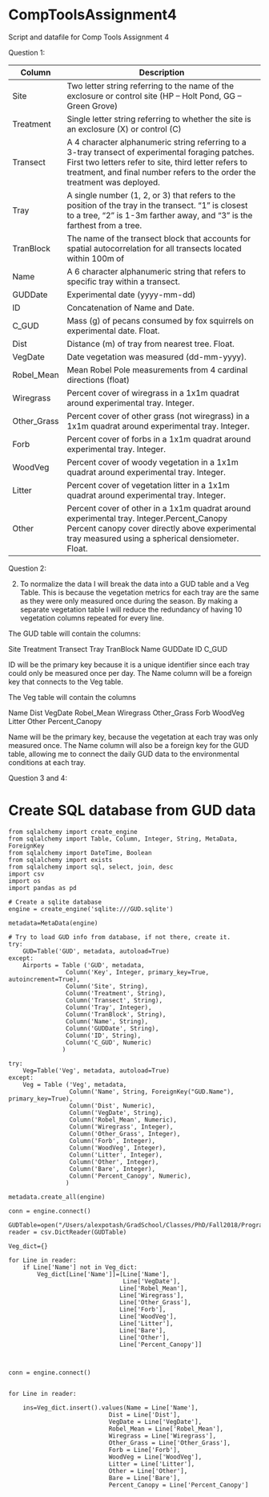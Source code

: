 # CompToolsAssignment4
Script and datafile for Comp Tools Assignment 4

Question 1:

|Column | Description|
|---|---|
| Site |	Two letter string referring to the name of the exclosure or control site (HP – Holt Pond, GG – Green Grove) |
| Treatment |	Single letter string referring to whether the site is an exclosure (X) or control (C) |
| Transect |	A 4 character alphanumeric string referring to a 3-tray transect of experimental foraging patches. First two letters refer to site, third letter refers to treatment, and final number refers to the order the treatment was deployed. |
| Tray |	A single number (1, 2, or 3) that refers to the position of the tray in the transect. “1” is closest to a tree, “2” is 1-3m farther away, and “3” is the farthest from a tree. |
| TranBlock |	The name of the transect block that accounts for spatial autocorrelation for all transects located within 100m of | each other. |
| Name |	A 6 character alphanumeric string that refers to specific tray within a transect. |
| GUDDate |	Experimental date (yyyy-mm-dd) |
| ID |	Concatenation of Name and Date. |
| C_GUD |	Mass (g) of pecans consumed by fox squirrels on experimental date. Float. |
| Dist |	Distance (m) of tray from nearest tree. Float. |
| VegDate |	Date vegetation was measured (dd-mm-yyyy). |
| Robel_Mean |	Mean Robel Pole measurements from 4 cardinal directions (float) |
| Wiregrass |	Percent cover of wiregrass in a 1x1m quadrat around experimental tray. Integer. |
| Other_Grass |	Percent cover of other grass (not wiregrass) in a 1x1m quadrat around experimental tray. Integer. |
| Forb |	Percent cover of forbs in a 1x1m quadrat around experimental tray. Integer. |
| WoodVeg |	Percent cover of woody vegetation in a 1x1m quadrat around experimental tray. Integer. |
| Litter |	Percent cover of vegetation litter in a 1x1m quadrat around experimental tray. Integer. |
| Other |	Percent cover of other in a 1x1m quadrat around experimental tray. Integer.Percent_Canopy	Percent canopy cover directly above experimental tray measured using a spherical densiometer. Float. |


Question 2:

2. To normalize the data I will break the data into a GUD table and a Veg Table. This is because the vegetation metrics for each tray are the same as they were only measured once during the season. By making a separate vegetation table I will reduce the redundancy of having 10 vegetation columns repeated for every line.

The GUD table will contain the columns: 

Site
Treatment
Transect
Tray
TranBlock
Name
GUDDate
ID
C_GUD

ID will be the primary key because it is a unique identifier since each tray could only be measured once per day. The Name column will be a foreign key that connects to the Veg table.

The Veg table will contain the columns

Name
Dist
VegDate
Robel_Mean
Wiregrass
Other_Grass
Forb
WoodVeg
Litter
Other
Percent_Canopy

Name will be the primary key, because the vegetation at each tray was only measured once. The Name column will also be a foreign key for the GUD table, allowing me to connect the daily GUD data to the environmental conditions at each tray.


Question 3 and 4:

# Create SQL database from GUD data
```
from sqlalchemy import create_engine
from sqlalchemy import Table, Column, Integer, String, MetaData, ForeignKey
from sqlalchemy import DateTime, Boolean
from sqlalchemy import exists
from sqlalchemy import sql, select, join, desc
import csv
import os
import pandas as pd

# Create a sqlite database
engine = create_engine('sqlite:///GUD.sqlite')

metadata=MetaData(engine)

# Try to load GUD info from database, if not there, create it.
try:
    GUD=Table('GUD', metadata, autoload=True)
except:
    Airports = Table ('GUD', metadata,
                Column('Key', Integer, primary_key=True, autoincrement=True),
                Column('Site', String),
                Column('Treatment', String),
                Column('Transect', String),
                Column('Tray', Integer),
                Column('TranBlock', String),
                Column('Name', String),
                Column('GUDDate', String),
                Column('ID', String),
                Column('C_GUD', Numeric)
               )

try:
    Veg=Table('Veg', metadata, autoload=True)
except:
    Veg = Table ('Veg', metadata,
                 Column('Name', String, ForeignKey("GUD.Name"), primary_key=True),
                 Column('Dist', Numeric),
                 Column('VegDate', String),
                 Column('Robel_Mean', Numeric),
                 Column('Wiregrass', Integer),
                 Column('Other_Grass', Integer),
                 Column('Forb', Integer),
                 Column('WoodVeg', Integer),
                 Column('Litter', Integer),
                 Column('Other', Integer),
                 Column('Bare', Integer),
                 Column('Percent_Canopy', Numeric),
                )

metadata.create_all(engine)

conn = engine.connect()

GUDTable=open("/Users/alexpotash/GradSchool/Classes/PhD/Fall2018/Programming/Assignment4/GUD_Table2.csv")
reader = csv.DictReader(GUDTable)

Veg_dict={}

for Line in reader:
    if Line['Name'] not in Veg_dict:
        Veg_dict[Line['Name']]=[Line['Name'], 
                                Line['VegDate'],
                               Line['Robel_Mean'],
                               Line['Wiregrass'],
                               Line['Other_Grass'],
                               Line['Forb'],
                               Line['WoodVeg'],
                               Line['Litter'],
                               Line['Bare'],
                               Line['Other'],
                               Line['Percent_Canopy']]



conn = engine.connect()


for Line in reader:
    
    ins=Veg_dict.insert().values(Name = Line['Name'],
                            Dist = Line['Dist'],
                            VegDate = Line['VegDate'],
                            Robel_Mean = Line['Robel_Mean'],
                            Wiregrass = Line['Wiregrass'],
                            Other_Grass = Line['Other_Grass'],
                            Forb = Line['Forb'],
                            WoodVeg = Line['WoodVeg'],
                            Litter = Line['Litter'],
                            Other = Line['Other'],
                            Bare = Line['Bare'],
                            Percent_Canopy = Line['Percent_Canopy']
```

